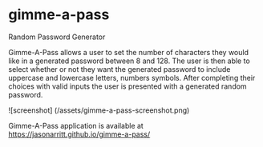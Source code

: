 # gimme-a-pass
Random Password Generator

Gimme-A-Pass allows a user to set the number of characters they would like in a generated password between 8 and 128. The user is then able to select whether or not they want the generated password to include uppercase and lowercase letters, numbers symbols. After completing their choices with valid inputs the user is presented with a generated random password.

![screenshot] (/assets/gimme-a-pass-screenshot.png)

Gimme-A-Pass application is available at <https://jasonarritt.github.io/gimme-a-pass/>
